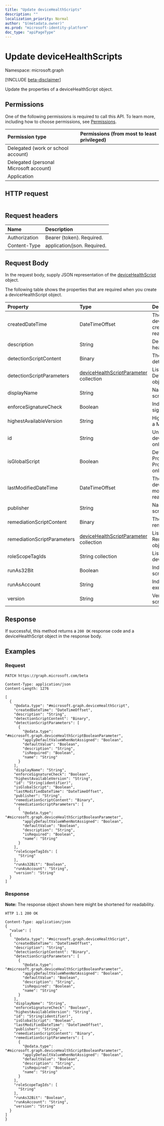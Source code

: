 ```yaml
---
title: "Update deviceHealthScripts"
description: ""
localization_priority: Normal
author: "$(metadata.owner)"
ms.prod: "microsoft-identity-platform"
doc_type: "apiPageType"
---
```


# Update deviceHealthScripts

Namespace: microsoft.graph

[!INCLUDE [beta-disclaimer](../../includes/beta-disclaimer.md)]

Update the properties of a deviceHealthScript object.

## Permissions

One of the following permissions is required to call this API. To learn more, including how to choose permissions, see [Permissions](/graph/permissions-reference).

| Permission type                        | Permissions (from most to least privileged) |
| :------------------------------------- | :------------------------------------------ |
| Delegated (work or school account)     |                                             |
| Delegated (personal Microsoft account) |                                             |
| Application                            |                                             |

## HTTP request

<!-- {
  "blockType": "ignored"
}
-->

```http

```

## Request headers

| Name          | Description                 |
| :------------ | :-------------------------- |
| Authorization | Bearer {token}. Required.   |
| Content-Type  | application/json. Required. |

## Request Body

In the request body, supply JSON representation of the [deviceHealthScript](../resources/intune-devicehealthscript.md) object.

<!-- Actions and Functions -->

<!-- CRUD Methods -->

The following table shows the properties that are required when you create a deviceHealthScript object.

| Property                    | Type                                                                                  | Description                                                                              |
| :-------------------------- | :------------------------------------------------------------------------------------ | :--------------------------------------------------------------------------------------- |
| createdDateTime             | DateTimeOffset                                                                        | The timestamp of when the device health script was created. This property is read-only.  |
| description                 | String                                                                                | Description of the device health script                                                  |
| detectionScriptContent      | Binary                                                                                | The entire content of the detection powershell script                                    |
| detectionScriptParameters   | [deviceHealthScriptParameter](../resources/devicehealthscriptparameter.md) collection | List of ComplexType DetectionScriptParameters objects.                                   |
| displayName                 | String                                                                                | Name of the device health script                                                         |
| enforceSignatureCheck       | Boolean                                                                               | Indicate whether the script signature needs be checked                                   |
| highestAvailableVersion     | String                                                                                | Highest available version for a Microsoft Proprietary script                             |
| id                          | String                                                                                | Unique Identifier for the device health script Read-only.                                |
| isGlobalScript              | Boolean                                                                               | Determines if this is Microsoft Proprietary Script. Proprietary scripts are read-only    |
| lastModifiedDateTime        | DateTimeOffset                                                                        | The timestamp of when the device health script was modified. This property is read-only. |
| publisher                   | String                                                                                | Name of the device health script publisher                                               |
| remediationScriptContent    | Binary                                                                                | The entire content of the remediation powershell script                                  |
| remediationScriptParameters | [deviceHealthScriptParameter](../resources/devicehealthscriptparameter.md) collection | List of ComplexType RemediationScriptParameters objects.                                 |
| roleScopeTagIds             | String collection                                                                     | List of Scope Tag IDs for the device health script                                       |
| runAs32Bit                  | Boolean                                                                               | Indicate whether PowerShell script(s) should run as 32-bit                               |
| runAsAccount                | String                                                                                | Indicates the type of execution context                                                  |
| version                     | String                                                                                | Version of the device health script                                                      |

## Response

If successful, this method returns a `200 OK` response code and a deviceHealthScript object in the response body.

## Examples

### Request

<!-- {
  "blockType": "request",
  "name": "update_devicehealthscripts"
}
-->

```http
PATCH https://graph.microsoft.com/beta

Content-Type: application/json
Content-Length: 1276

[
  {
    "@odata.type": "#microsoft.graph.deviceHealthScript",
    "createdDateTime": "DateTimeOffset",
    "description": "String",
    "detectionScriptContent": "Binary",
    "detectionScriptParameters": [
      {
        "@odata.type": "#microsoft.graph.deviceHealthScriptBooleanParameter",
        "applyDefaultValueWhenNotAssigned": "Boolean",
        "defaultValue": "Boolean",
        "description": "String",
        "isRequired": "Boolean",
        "name": "String"
      }
    ],
    "displayName": "String",
    "enforceSignatureCheck": "Boolean",
    "highestAvailableVersion": "String",
    "id": "String(identifier)",
    "isGlobalScript": "Boolean",
    "lastModifiedDateTime": "DateTimeOffset",
    "publisher": "String",
    "remediationScriptContent": "Binary",
    "remediationScriptParameters": [
      {
        "@odata.type": "#microsoft.graph.deviceHealthScriptBooleanParameter",
        "applyDefaultValueWhenNotAssigned": "Boolean",
        "defaultValue": "Boolean",
        "description": "String",
        "isRequired": "Boolean",
        "name": "String"
      }
    ],
    "roleScopeTagIds": [
      "String"
    ],
    "runAs32Bit": "Boolean",
    "runAsAccount": "String",
    "version": "String"
  }
]

```

### Response

**Note:** The response object shown here might be shortened for readability.

<!-- {
  "blockType": "response",
  "truncated": true,
  "@odata.type": "$(this.ReturnTypeFullName)"
}
-->

```http
HTTP 1.1 200 OK

Content-Type: application/json
{
  "value": [
  {
    "@odata.type": "#microsoft.graph.deviceHealthScript",
    "createdDateTime": "DateTimeOffset",
    "description": "String",
    "detectionScriptContent": "Binary",
    "detectionScriptParameters": [
      {
        "@odata.type": "#microsoft.graph.deviceHealthScriptBooleanParameter",
        "applyDefaultValueWhenNotAssigned": "Boolean",
        "defaultValue": "Boolean",
        "description": "String",
        "isRequired": "Boolean",
        "name": "String"
      }
    ],
    "displayName": "String",
    "enforceSignatureCheck": "Boolean",
    "highestAvailableVersion": "String",
    "id": "String(identifier)",
    "isGlobalScript": "Boolean",
    "lastModifiedDateTime": "DateTimeOffset",
    "publisher": "String",
    "remediationScriptContent": "Binary",
    "remediationScriptParameters": [
      {
        "@odata.type": "#microsoft.graph.deviceHealthScriptBooleanParameter",
        "applyDefaultValueWhenNotAssigned": "Boolean",
        "defaultValue": "Boolean",
        "description": "String",
        "isRequired": "Boolean",
        "name": "String"
      }
    ],
    "roleScopeTagIds": [
      "String"
    ],
    "runAs32Bit": "Boolean",
    "runAsAccount": "String",
    "version": "String"
  }
]
}

```
